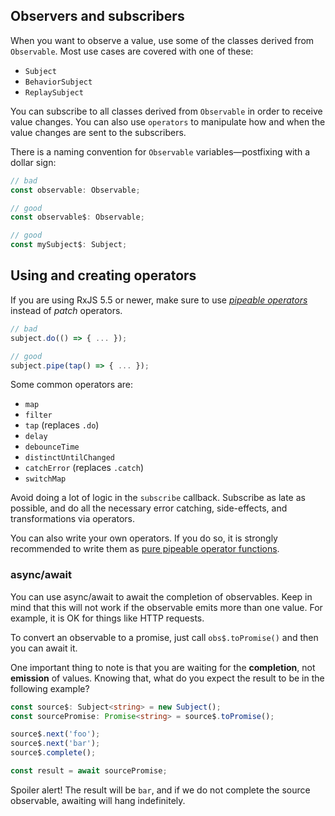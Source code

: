 ## Observers and subscribers

When you want to observe a value, use some of the classes derived from `Observable`. Most use cases are covered with one of these:

- `Subject`
- `BehaviorSubject`
- `ReplaySubject`

You can subscribe to all classes derived from `Observable` in order to receive value changes. You can also use `operators` to manipulate how and when the value changes are sent to the subscribers.

There is a naming convention for `Observable` variables—postfixing with a dollar sign:

``` typescript
// bad
const observable: Observable;

// good
const observable$: Observable;

// good
const mySubject$: Subject;
```

## Using and creating operators

If you are using RxJS 5.5 or newer, make sure to use *[pipeable operators](https://github.com/ReactiveX/rxjs/blob/master/doc/pipeable-operators.md)* instead of *patch* operators.

``` typescript
// bad
subject.do(() => { ... });

// good
subject.pipe(tap() => { ... });
```

Some common operators are:

- `map`
- `filter`
- `tap` (replaces `.do`)
- `delay`
- `debounceTime`
- `distinctUntilChanged`
- `catchError` (replaces `.catch`)
- `switchMap`

Avoid doing a lot of logic in the `subscribe` callback. Subscribe as late as possible, and do all the necessary error catching, side-effects, and transformations via operators.

You can also write your own operators. If you do so, it is strongly recommended to write them as [pure pipeable operator functions](https://github.com/ReactiveX/rxjs/blob/master/doc/operator-creation.md#operator-as-a-pure-function).

### async/await

You can use async/await to await the completion of observables. Keep in mind that this will not work if the observable emits more than one value. For example, it is OK for things like HTTP requests.

To convert an observable to a promise, just call `obs$.toPromise()` and then you can await it.

One important thing to note is that you are waiting for the **completion**, not **emission** of values. Knowing that, what do you expect the result to be in the following example?

``` typescript
const source$: Subject<string> = new Subject();
const sourcePromise: Promise<string> = source$.toPromise();

source$.next('foo');
source$.next('bar');
source$.complete();

const result = await sourcePromise;
```

Spoiler alert! The result will be `bar`, and if we do not complete the source observable, awaiting will hang indefinitely.
